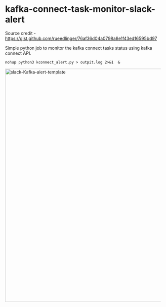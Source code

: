 # kafka-connect-task-monitor-slack-alert

Source credit - https://gist.github.com/rueedlinger/76af36d04a0798a8e1f43ed16595bd97

Simple python job to monitor the kafka connect tasks status using kafka connect API.


`nohup python3 kconnect_alert.py > outpit.log 2>&1  & `

<img width="757" alt="slack-Kafka-alert-template" src="https://user-images.githubusercontent.com/3804538/211128801-cfc29d61-f145-4fc3-a4f7-352f048e6cab.png">

